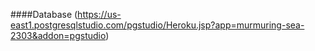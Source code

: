 ####Database
(https://us-east1.postgresqlstudio.com/pgstudio/Heroku.jsp?app=murmuring-sea-2303&addon=pgstudio)